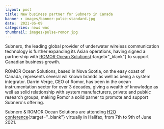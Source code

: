 ```yaml
---
layout: post
title: New business partner for Subnero in Canada
banner : images/banner-pulse-standard.jpg
date:  2021-06-09
categories: news wnc
thumbnail: images/pulse-romor.jpg
---
```


Subnero, the leading global provider of underwater wireless communication technology is further expanding its Asian operations, having signed a partnership with [ROMOR Ocean Solutions](https://romor.ca/){:target="_blank"} to support Canadian business growth.

ROMOR Ocean Solutions, based in Nova Scotia, on the easy coast of Canada, represents several wll known brands as well as being a system integrator. Darrin Verge, CEO of Romor, has been in the ocean instrumentation sector for over 3 decades, giving a wealth of knowledge as well as solid relationship with system manufacturers, private and pubkic research groups, making Romor a solid parner to promote and support Subnero's offering.

Subnero & ROMOR Ocean Solutions are attending [H2O conference](https://h2oconference.ca/){:target="_blank"} virtually in Halifax, from 7th to 9th of June 2021.
